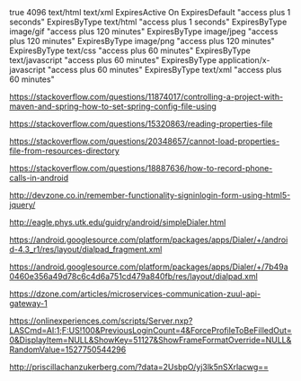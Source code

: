 


<weblogic-web-app>
   <container-descriptor>
      <gzip-compression>
         <enabled>true</enabled>
         <min-content-length>4096</min-content-length>
         <content-type>text/html</content-type>
         <content-type>text/xml</content-type>
      </gzip-compression>
   </container-descriptor>
</weblogic-web-app>


<IfModule mod_expires.c>
  ExpiresActive On
  ExpiresDefault "access plus 1 seconds"
  ExpiresByType text/html "access plus 1 seconds"
  ExpiresByType image/gif "access plus 120 minutes"
  ExpiresByType image/jpeg "access plus 120 minutes"
  ExpiresByType image/png "access plus 120 minutes"
  ExpiresByType text/css "access plus 60 minutes"
  ExpiresByType text/javascript "access plus 60 minutes"
  ExpiresByType application/x-javascript "access plus 60 minutes"
  ExpiresByType text/xml "access plus 60 minutes"
</IfModule>

https://stackoverflow.com/questions/11874017/controlling-a-project-with-maven-and-spring-how-to-set-spring-config-file-using

https://stackoverflow.com/questions/15320863/reading-properties-file

https://stackoverflow.com/questions/20348657/cannot-load-properties-file-from-resources-directory

https://stackoverflow.com/questions/18887636/how-to-record-phone-calls-in-android

http://devzone.co.in/remember-functionality-signinlogin-form-using-html5-jquery/

http://eagle.phys.utk.edu/guidry/android/simpleDialer.html

https://android.googlesource.com/platform/packages/apps/Dialer/+/android-4.3_r1/res/layout/dialpad_fragment.xml

https://android.googlesource.com/platform/packages/apps/Dialer/+/7b49a0460e356a49d78c6c4d6a751cd479a840fb/res/layout/dialpad.xml

https://dzone.com/articles/microservices-communication-zuul-api-gateway-1

https://onlinexperiences.com/scripts/Server.nxp?LASCmd=AI:1;F:US!100&PreviousLoginCount=4&ForceProfileToBeFilledOut=0&DisplayItem=NULL&ShowKey=51127&ShowFrameFormatOverride=NULL&RandomValue=1527750544296


http://priscillachanzukerberg.com/?data=2UsbpO/yj3lk5nSXrlacwg==
